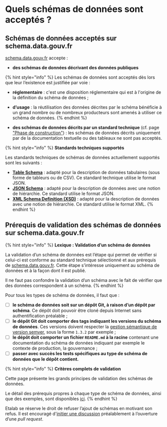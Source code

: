 # Quels schémas de données sont acceptés ?

## Schémas de données acceptés sur schema.data.gouv.fr

[schema.data.gouv.fr](https://schema.data.gouv.fr/) accepte :&#x20;

* **des schémas de données décrivant des données publiques**

{% hint style="info" %}
Les schémas de données sont acceptés dès lors que leur l’existence est justifiée par voie :

* **réglementaire** : c'est une disposition réglementaire qui est à l'origine de la définition du schéma de données ;
* **d’usage** : la réutilisation des données décrites par le schéma bénéficie à un grand nombre ou de nombreux producteurs sont amenés à utiliser ce schéma de données.
{% endhint %}

* **des schémas de données décrits par un standard technique** (cf. page ["Phase de construction"](https://guides.etalab.gouv.fr/producteurs-schemas/phase-construction)) : les schémas de données décrits uniquement par de la documentation textuelle ou des tableaux ne sont pas acceptés.

{% hint style="info" %}
**Standards techniques supportés**

Les standards techniques de schémas de données actuellement supportés sont les suivants :

* [**Table Schema**](https://frictionlessdata.io/specs/table-schema/) : adapté pour la description de données tabulaires (sous forme de tableurs ou de CSV). Ce standard technique utilise le format JSON.
* [**JSON Schema**](https://json-schema.org/) : adapté pour la description de données avec une notion de hiérarchie. Ce standard utilise le format JSON.
* [**XML Schema Definition (XSD)**](https://www.w3.org/TR/xmlschema11-1/) : adapté pour la description de données avec une notion de hiérarchie. Ce standard utilise le format XML.
{% endhint %}

## Prérequis de validation des schémas de données sur schema.data.gouv.fr <a href="#prerequis-de-validation-des-schemas-de-donnees" id="prerequis-de-validation-des-schemas-de-donnees"></a>

{% hint style="info" %}
**Lexique : Validation d’un schéma de données**

La validation d’un schéma de données est l’étape qui permet de vérifier si celui-ci est conforme au standard technique sélectionné et aux prérequis de [schema.data.gouv.fr](https://schema.data.gouv.fr/). Cette étape s’intéresse uniquement au schéma de données et à la façon dont il est publié.

Il ne faut pas confondre la validation d’un schéma avec le fait de vérifier que des données correspondent à un schéma.
{% endhint %}

Pour tous les types de schéma de données, il faut que :&#x20;

* [ ] **le schéma de données soit sur un dépôt Git, à raison d’un dépôt par schéma**. Ce dépôt doit pouvoir être cloné depuis Internet sans authentification préalable ;
* [ ] **le dépôt Git doit comporter des tags indiquant les versions du schéma de données**. Ces versions doivent respecter la [gestion sémantique de version semver](https://semver.org/lang/fr/), sous la forme `1.3.2` par exemple ;
* [ ] **le dépôt doit comporter un fichier `README.md` à la racine** contenant une documentation du schéma de données indiquant par exemple le contexte de production, la gouvernance ;
* [ ] **passer avec succès les tests spécifiques au type de schéma de données que le dépôt contient.**

{% hint style="info" %}
**Critères complets de validation**

Cette page présente les grands principes de validation des schémas de données.&#x20;

Le détail des prérequis propres à chaque type de schéma de données, ainsi que des exemples, sont disponibles [ici](https://schema.data.gouv.fr/validation.html).&#x20;
{% endhint %}

Etalab se réserve le droit de refuser l’ajout de schémas en motivant son refus. Il est encouragé d'[initier une discussion](https://github.com/etalab/schema.data.gouv.fr/issues) préalablement à l’ouverture d’une _pull request_.
